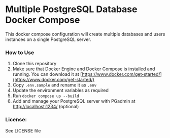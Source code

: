 # Multiple PostgreSQL Database Docker Compose

This docker compose configuration will create multiple databases and users instances on a single PostgreSQL server.

### How to Use

1. Clone this repository
2. Make sure that Docker Engine and Docker Compose is installed and running. You can download it at [https://www.docker.com/get-started/](https://www.docker.com/get-started/)
3. Copy `.env.sample` and rename it as `.env`
4. Update the environment variables as required
5. Run `docker compose up --build` 
6. Add and manage your PostgreSQL server with PGadmin at [http://localhost:1234/](http://localhost:1234/) (optional)


### License:  
See LICENSE file
